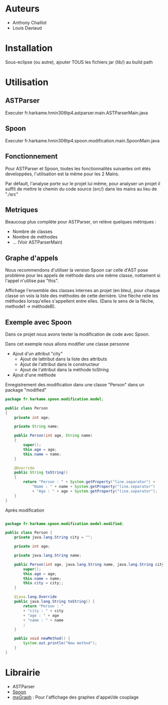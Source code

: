 # Auteurs
+ Anthony Chaillot
+ Louis Daviaud

# Installation

Sous-eclipse (ou autre), ajouter TOUS les fichiers jar (lib/) au build path

# Utilisation

## ASTParser

Executer fr.harkame.hmin306tp4.astparser.main.ASTParserMain.java

## Spoon

Executer fr.harkame.hmin306tp4.spoon.modification.main.SpoonMain.java

## Fonctionnement

Pour ASTParser et Spoon, toutes les fonctionnalités suivantes ont étés developpées, l'utilisation est la même pour les 2 Mains.

Par défault, l'analyse porte sur le projet lui même, pour analyser un projet il suffit de mettre le chemin du code source (src/) dans les mains au lieu de "./src"

## Metriques

Beaucoup plus complète pour ASTParser, on relève quelques métriques :
+ Nombre de classes
+ Nombre de méthodes
+ ... (Voir ASTParserMain)

## Graphe d'appels

Nous recommendons d'utiliser la version Spoon car celle d'AST pose problème pour les appels de méthode dans une même classe, nottament si l'appel n'utilise pas "this".

Affichage l'ensemble des classes internes an projet (en bleu), pour chaque classe on vois la liste des méthodes de cette dernière.
Une flèche relie les méthodes lorsqu'elles s'appellent entre elles. (Dans le sens de la flèche, methode1 -> méthodeB).

## Exemple avec Spoon

Dans ce projet nous avons tester la modification de code avec Spoon.

Dans cet exemple nous allons modifier une classe personne

+ Ajout d'un attribut "city"
	+ Ajout de lattribut dans la liste des attributs
	+ Ajout de l'attribut dans le constructeur
	+ Ajout de l'attribut dans la méthode toString
+ Ajout d'une méthode

Enregistrement des modification dans une classe "Person" dans un package "modified"

``` java
package fr.harkame.spoon.modification.model;

public class Person
{
	private int age;

	private String name;

	public Person(int age, String name)
	{
		super();
		this.age = age;
		this.name = name;
	}

	@Override
	public String toString()
	{
		return "Person : " + System.getProperty("line.separator") + 
			"Name : " + name + System.getProperty("line.separator")
			+ "Age : " + age + System.getProperty("line.separator");
	}
}

```

Après modification

``` java

package fr.harkame.spoon.modification.model.modified;

public class Person {
    private java.lang.String city = "";

    private int age;

    private java.lang.String name;

    public Person(int age, java.lang.String name, java.lang.String city) {
        super();
        this.age = age;
        this.name = name;
        this.city = city;;
    }

    @java.lang.Override
    public java.lang.String toString() {
        return "Person : "
        + "city : " + city
        + "age : " + age
        + "name : " + name
        ;
    }

    public void newMethod() {
        System.out.println("New method");
    }
}

```

# Librairie

+ ASTParser
+ [Spoon](http://spoon.gforge.inria.fr)
+ [mxGraph](https://github.com/jgraph/mxgraph) : Pour l'affichage des graphes d'appel/de couplage
